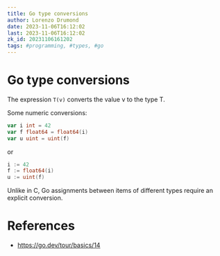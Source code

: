```yaml
---
title: Go type conversions
author: Lorenzo Drumond
date: 2023-11-06T16:12:02
last: 2023-11-06T16:12:02
zk_id: 20231106161202
tags: #programming, #types, #go
---
```



# Go type conversions
The expression `T(v)` converts the value v to the type T.

Some numeric conversions:
```go
var i int = 42
var f float64 = float64(i)
var u uint = uint(f)
```

or

```go
i := 42
f := float64(i)
u := uint(f)
```

Unlike in C, Go assignments between items of different types require an
explicit conversion.

# References
- https://go.dev/tour/basics/14
